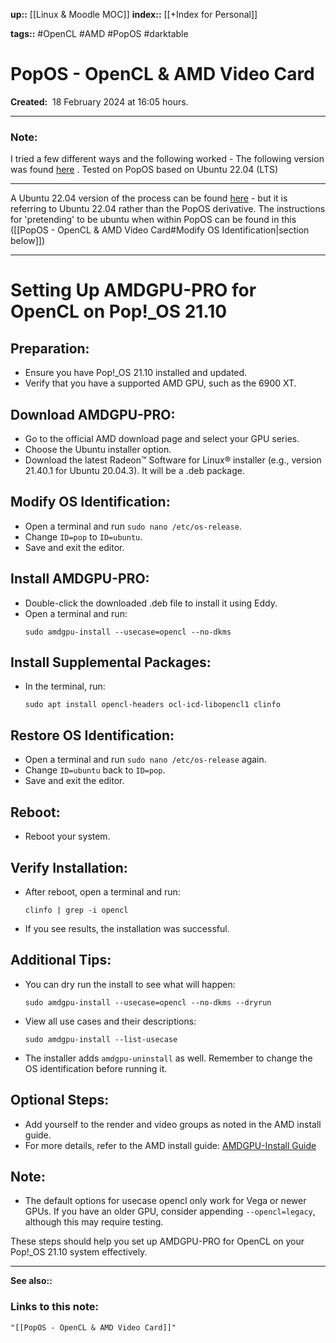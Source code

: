**up::** [[Linux & Moodle MOC]]
**index::** [[+Index for Personal]]

**tags::** #OpenCL #AMD #PopOS #darktable 
# PopOS - OpenCL & AMD Video Card

**Created:**  18 February 2024 at  16:05 hours.
___
### Note:
I tried a few different ways and the following worked - 
The following version was found [here](https://www.reddit.com/r/pop_os/comments/rjdfbq/my_amdgpupro_success_story_on_pop_os_2110_opencl/?utm_source=share&utm_medium=web3x&utm_name=web3xcss&utm_term=1&utm_content=share_button) . Tested on PopOS based on Ubuntu 22.04 (LTS)

---
A Ubuntu 22.04 version of the process can be found [here](https://support.zivid.com/en/latest/getting-started/software-installation/gpu/install-opencl-drivers-ubuntu.html) - but it is referring to Ubuntu 22.04 rather than the PopOS derivative. The instructions for 'pretending' to be ubuntu when within PopOS can be found in this ([[PopOS - OpenCL & AMD Video Card#Modify OS Identification|section below]])

---
# Setting Up AMDGPU-PRO for OpenCL on Pop!_OS 21.10
## Preparation:
- Ensure you have Pop!_OS 21.10 installed and updated.
- Verify that you have a supported AMD GPU, such as the 6900 XT.
## Download AMDGPU-PRO:
- Go to the official AMD download page and select your GPU series.
- Choose the Ubuntu installer option.
- Download the latest Radeon™ Software for Linux® installer (e.g., version 21.40.1 for Ubuntu 20.04.3). It will be a .deb package.
## Modify OS Identification:
- Open a terminal and run `sudo nano /etc/os-release`.
- Change `ID=pop` to `ID=ubuntu`.
- Save and exit the editor.
## Install AMDGPU-PRO:
- Double-click the downloaded .deb file to install it using Eddy.
- Open a terminal and run:
  ```
  sudo amdgpu-install --usecase=opencl --no-dkms
  ```
## Install Supplemental Packages:
- In the terminal, run:
  ```
  sudo apt install opencl-headers ocl-icd-libopencl1 clinfo
  ```
## Restore OS Identification:
- Open a terminal and run `sudo nano /etc/os-release` again.
- Change `ID=ubuntu` back to `ID=pop`.
- Save and exit the editor.
## Reboot:
- Reboot your system.
## Verify Installation:
- After reboot, open a terminal and run:
  ```
  clinfo | grep -i opencl
  ```
- If you see results, the installation was successful.
## Additional Tips:
- You can dry run the install to see what will happen:
  ```
  sudo amdgpu-install --usecase=opencl --no-dkms --dryrun
  ```
- View all use cases and their descriptions:
  ```
  sudo amdgpu-install --list-usecase
  ```
- The installer adds `amdgpu-uninstall` as well. Remember to change the OS identification before running it.
## Optional Steps:
- Add yourself to the render and video groups as noted in the AMD install guide.
- For more details, refer to the AMD install guide: [AMDGPU-Install Guide](https://amdgpu-install.readthedocs.io/en/latest/install-script.html)
## Note:
- The default options for usecase opencl only work for Vega or newer GPUs. If you have an older GPU, consider appending `--opencl=legacy`, although this may require testing.

These steps should help you set up AMDGPU-PRO for OpenCL on your Pop!_OS 21.10 system effectively.

---

**See also::** 

### Links to this note:
```query
"[[PopOS - OpenCL & AMD Video Card]]"
```

